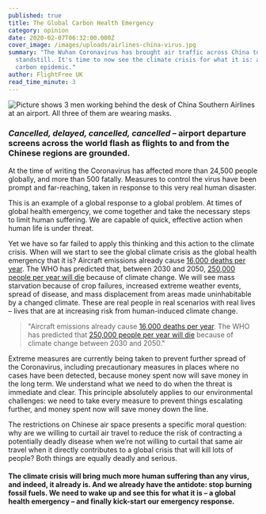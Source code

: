 ```yaml
---
published: true
title: The Global Carbon Health Emergency
category: opinion
date: 2020-02-07T06:32:00.000Z
cover_image: /images/uploads/airlines-china-virus.jpg
summary: "The Wuhan Coronavirus has brought air traffic across China to a
  standstill. It's time to now see the climate crisis for what it is: a global
  carbon epidemic."
author: FlightFree UK
read_time_minute: 3
---
```

![Picture shows 3 men working behind the desk of China Southern Airlines at an airport. All three of them are wearing masks. ](/images/uploads/airlines-china-virus.jpg)

### *Cancelled, delayed, cancelled, cancelled* – airport departure screens across the world flash as flights to and from the Chinese regions are grounded.

 At the time of writing the Coronavirus has affected more than 24,500 people globally, and more than 500 fatally. Measures to control the virus have been prompt and far-reaching, taken in response to this very real human disaster.

This is an example of a global response to a global problem. At times of global health emergency, we come together and take the necessary steps to limit human suffering. We are capable of quick, effective action when human life is under threat.

Yet we have so far failed to apply this thinking and this action to the climate crisis. When will we start to see the global climate crisis as the global health emergency that it is? Aircraft emissions already cause [16,000 deaths per year](https://airqualitynews.com/2015/07/27/aircraft-emissions-responsible-for-16000-deaths-per-year/). The WHO has predicted that, between 2030 and 2050, [250,000 people per year will die](https://www.theguardian.com/environment/2019/jul/31/climate-crisis-already-causing-deaths-and-childhood-stunting-report-reveals) because of climate change. We will see mass starvation because of crop failures, increased extreme weather events, spread of disease, and mass displacement from areas made uninhabitable by a changed climate. These are real people in real scenarios with real lives – lives that are at increasing risk from human-induced climate change.

>  "Aircraft emissions already cause [16,000 deaths per year](https://airqualitynews.com/2015/07/27/aircraft-emissions-responsible-for-16000-deaths-per-year/). The WHO has predicted that [250,000 people per year will die](https://www.theguardian.com/environment/2019/jul/31/climate-crisis-already-causing-deaths-and-childhood-stunting-report-reveals) because of climate change between 2030 and 2050."

Extreme measures are currently being taken to prevent further spread of the Coronavirus, including precautionary measures in places where no cases have been detected, because money spent now will save money in the long term. We understand what we need to do when the threat is immediate and clear. This principle absolutely applies to our environmental challenges: we need to take every measure to prevent things escalating further, and money spent now will save money down the line.

The restrictions on Chinese air space presents a specific moral question: why are we willing to curtail air travel to reduce the risk of contracting a potentially deadly disease when we’re not willing to curtail that same air travel when it directly contributes to a global crisis that will kill lots of people? Both things are equally deadly and serious.

#### The climate crisis will bring much more human suffering than any virus, and indeed, it already is. And we already have the antidote: stop burning fossil fuels. We need to wake up and see this for what it is – a global health emergency – and finally kick-start our emergency response.